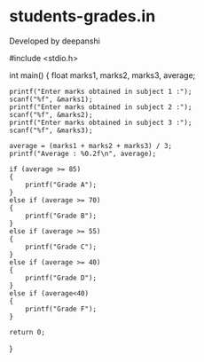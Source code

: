 # students-grades.in
Developed by deepanshi


#include <stdio.h>

int main()
{
    float marks1, marks2, marks3, average;

    printf("Enter marks obtained in subject 1 :");
    scanf("%f", &marks1);
    printf("Enter marks obtained in subject 2 :");
    scanf("%f", &marks2);
    printf("Enter marks obtained in subject 3 :");
    scanf("%f", &marks3);

    average = (marks1 + marks2 + marks3) / 3;
    printf("Average : %0.2f\n", average);

    if (average >= 85)
    {
        printf("Grade A");
    }
    else if (average >= 70)
    {
        printf("Grade B");
    }
    else if (average >= 55)
    {
        printf("Grade C");
    }
    else if (average >= 40)
    {
        printf("Grade D");
    }
    else if (average<40)
    {
        printf("Grade F");
    }

    return 0;
}
